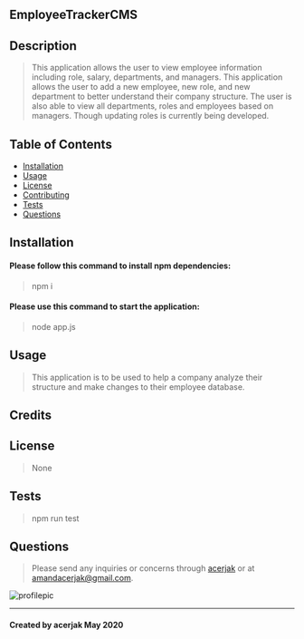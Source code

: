 ## EmployeeTrackerCMS
## Description
> This application allows the user to view employee information including role, salary, departments, and managers. This application allows the user to add a new employee, new role, and new department to better understand their company structure. The user is also able to view all departments, roles and employees based on managers. Though updating roles is currently being developed.
## Table of Contents
* [Installation](#installation)
* [Usage](#usage)
* [License](#license)
* [Contributing](#contributing)
* [Tests](#tests)
* [Questions](#questions)
## Installation
#### Please follow this command to install npm dependencies:
> npm i
#### Please use this command to start the application:
> node app.js
## Usage
> This application is to be used to help a company analyze their structure and make changes to their employee database.
## Credits
> 
## License
> None
## Tests
> npm run test
## Questions
> Please send any inquiries or concerns through [acerjak](https://api.github.com/users/acerjak "GitHub Profile") or at amandacerjak@gmail.com.

![profilepic](https://avatars1.githubusercontent.com/u/62491401?v=4 "acerjak")
***
#### Created by acerjak May 2020